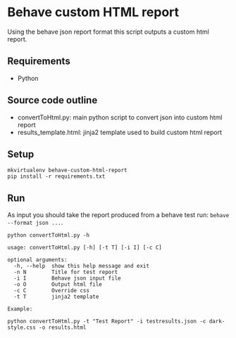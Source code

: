# Behave custom HTML report

Using the behave json report format this script outputs a custom html report.

## Requirements

* Python

## Source code outline

* convertToHtml.py: main python script to convert json into custom html report
* results_template.html: jinja2 template used to build custom html report

## Setup

```
mkvirtualenv behave-custom-html-report
pip install -r requirements.txt
```

## Run

As input you should take the report produced from a behave test run: `behave --format json ...`.

```
python convertToHtml.py -h

usage: convertToHtml.py [-h] [-t T] [-i I] [-c C]

optional arguments:
  -h, --help  show this help message and exit
  -n N        Title for test report
  -i I        Behave json input file
  -o O        Output html file
  -c C        Override css
  -t T        jinja2 template

Example:

python convertToHtml.py -t "Test Report" -i testresults.json -c dark-style.css -o results.html
```
